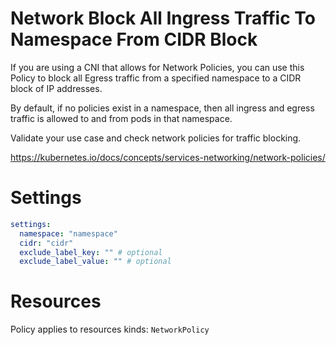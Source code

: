 # Network Block All Ingress Traffic To Namespace From CIDR Block

If you are using a CNI that allows for Network Policies, you can use this Policy to block all Egress traffic from a specified namespace to a CIDR block of IP addresses.

By default, if no policies exist in a namespace, then all ingress and egress traffic is allowed to and from pods in that namespace.

Validate your use case and check network policies for traffic blocking.

https://kubernetes.io/docs/concepts/services-networking/network-policies/

# Settings

```yaml
settings:
  namespace: "namespace"
  cidr: "cidr"
  exclude_label_key: "" # optional
  exclude_label_value: "" # optional
```

# Resources

Policy applies to resources kinds:
`NetworkPolicy`

